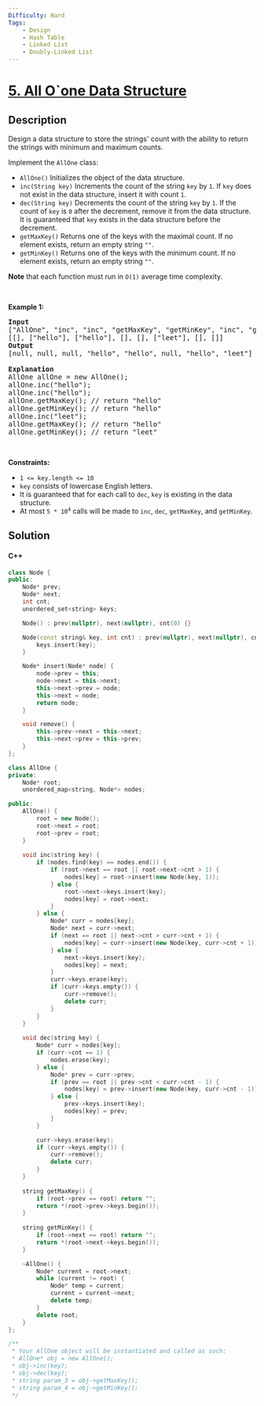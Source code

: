 ```yaml
---
Difficulty: Hard
Tags:
    - Design
    - Hash Table
    - Linked List
    - Doubly-Linked List
---
```


<!-- problem:start -->

# [5. All O`one Data Structure](https://leetcode.com/problems/all-oone-data-structure)

## Description

<!-- description:start -->

<p>Design a data structure to store the strings&#39; count with the ability to return the strings with minimum and maximum counts.</p>

<p>Implement the <code>AllOne</code> class:</p>

<ul>
	<li><code>AllOne()</code> Initializes the object of the data structure.</li>
	<li><code>inc(String key)</code> Increments the count of the string <code>key</code> by <code>1</code>. If <code>key</code> does not exist in the data structure, insert it with count <code>1</code>.</li>
	<li><code>dec(String key)</code> Decrements the count of the string <code>key</code> by <code>1</code>. If the count of <code>key</code> is <code>0</code> after the decrement, remove it from the data structure. It is guaranteed that <code>key</code> exists in the data structure before the decrement.</li>
	<li><code>getMaxKey()</code> Returns one of the keys with the maximal count. If no element exists, return an empty string <code>&quot;&quot;</code>.</li>
	<li><code>getMinKey()</code> Returns one of the keys with the minimum count. If no element exists, return an empty string <code>&quot;&quot;</code>.</li>
</ul>

<p><strong>Note</strong> that each function must run in <code>O(1)</code> average time complexity.</p>

<p>&nbsp;</p>
<p><strong class="example">Example 1:</strong></p>

<pre>
<strong>Input</strong>
[&quot;AllOne&quot;, &quot;inc&quot;, &quot;inc&quot;, &quot;getMaxKey&quot;, &quot;getMinKey&quot;, &quot;inc&quot;, &quot;getMaxKey&quot;, &quot;getMinKey&quot;]
[[], [&quot;hello&quot;], [&quot;hello&quot;], [], [], [&quot;leet&quot;], [], []]
<strong>Output</strong>
[null, null, null, &quot;hello&quot;, &quot;hello&quot;, null, &quot;hello&quot;, &quot;leet&quot;]

<strong>Explanation</strong>
AllOne allOne = new AllOne();
allOne.inc(&quot;hello&quot;);
allOne.inc(&quot;hello&quot;);
allOne.getMaxKey(); // return &quot;hello&quot;
allOne.getMinKey(); // return &quot;hello&quot;
allOne.inc(&quot;leet&quot;);
allOne.getMaxKey(); // return &quot;hello&quot;
allOne.getMinKey(); // return &quot;leet&quot;
</pre>

<p>&nbsp;</p>
<p><strong>Constraints:</strong></p>

<ul>
	<li><code>1 &lt;= key.length &lt;= 10</code></li>
	<li><code>key</code> consists of lowercase English letters.</li>
	<li>It is guaranteed that for each call to <code>dec</code>, <code>key</code> is existing in the data structure.</li>
	<li>At most <code>5 * 10<sup>4</sup></code>&nbsp;calls will be made to <code>inc</code>, <code>dec</code>, <code>getMaxKey</code>, and <code>getMinKey</code>.</li>
</ul>

<!-- description:end -->

## Solution

<!-- solution:start -->

<!-- tabs:start -->

#### C++

```cpp
class Node {
public:
    Node* prev;
    Node* next;
    int cnt;
    unordered_set<string> keys;

    Node() : prev(nullptr), next(nullptr), cnt(0) {}

    Node(const string& key, int cnt) : prev(nullptr), next(nullptr), cnt(cnt) {
        keys.insert(key);
    }

    Node* insert(Node* node) {
        node->prev = this;
        node->next = this->next;
        this->next->prev = node;
        this->next = node;
        return node;
    }

    void remove() {
        this->prev->next = this->next;
        this->next->prev = this->prev;
    }
};

class AllOne {
private:
    Node* root;
    unordered_map<string, Node*> nodes;

public:
    AllOne() {
        root = new Node();
        root->next = root;
        root->prev = root;
    }
    
    void inc(string key) {
        if (nodes.find(key) == nodes.end()) {
            if (root->next == root || root->next->cnt > 1) {
                nodes[key] = root->insert(new Node(key, 1));
            } else {
                root->next->keys.insert(key);
                nodes[key] = root->next;
            }
        } else {
            Node* curr = nodes[key];
            Node* next = curr->next;
            if (next == root || next->cnt > curr->cnt + 1) {
                nodes[key] = curr->insert(new Node(key, curr->cnt + 1));
            } else {
                next->keys.insert(key);
                nodes[key] = next;
            }
            curr->keys.erase(key);
            if (curr->keys.empty()) {
                curr->remove();
                delete curr;
            }
        }
    }
    
    void dec(string key) {
        Node* curr = nodes[key];
        if (curr->cnt == 1) {
            nodes.erase(key);
        } else {
            Node* prev = curr->prev;
            if (prev == root || prev->cnt < curr->cnt - 1) {
                nodes[key] = prev->insert(new Node(key, curr->cnt - 1));
            } else {
                prev->keys.insert(key);
                nodes[key] = prev;
            }
        }

        curr->keys.erase(key);
        if (curr->keys.empty()) {
            curr->remove();
            delete curr;
        }
    }
    
    string getMaxKey() {
        if (root->prev == root) return "";
        return *(root->prev->keys.begin());
    }
    
    string getMinKey() {
        if (root->next == root) return "";
        return *(root->next->keys.begin());
    }

    ~AllOne() {
        Node* current = root->next;
        while (current != root) {
            Node* temp = current;
            current = current->next;
            delete temp;
        }
        delete root;
    }
};

/**
 * Your AllOne object will be instantiated and called as such:
 * AllOne* obj = new AllOne();
 * obj->inc(key);
 * obj->dec(key);
 * string param_3 = obj->getMaxKey();
 * string param_4 = obj->getMinKey();
 */
```

<!-- tabs:end -->

<!-- solution:end -->

<!-- problem:end -->
